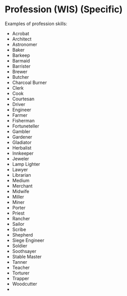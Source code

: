 # Profession (WIS) (Specific)

Examples of profession skills:

- Acrobat
- Architect
- Astronomer
- Baker
- Barkeep
- Barmaid
- Barrister
- Brewer
- Butcher
- Charcoal Burner
- Clerk
- Cook
- Courtesan
- Driver
- Engineer
- Farmer
- Fisherman
- Fortuneteller
- Gambler
- Gardener
- Gladiator
- Herbalist
- Innkeeper
- Jeweler
- Lamp Lighter
- Lawyer
- Librarian
- Medium
- Merchant
- Midwife
- Miller
- Miner
- Porter
- Priest
- Rancher
- Sailor
- Scribe
- Shepherd
- Siege Engineer
- Soldier
- Soothsayer
- Stable Master
- Tanner
- Teacher
- Torturer
- Trapper
- Woodcutter
- <Other Profession>
